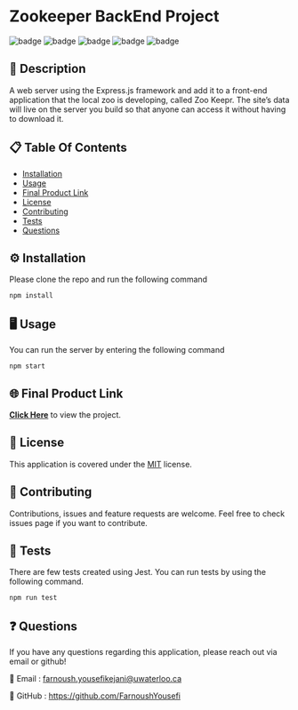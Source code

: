 
# Zookeeper BackEnd Project
![badge](https://img.shields.io/badge/licence-MIT-green) ![badge](https://img.shields.io/badge/-HTML-red) ![badge](https://img.shields.io/badge/-CSS-red) ![badge](https://img.shields.io/badge/-Javascript-red) ![badge](https://img.shields.io/badge/-Node.js-red) 

## 📜 Description
A web server using the Express.js framework and add it to a front-end application that the local zoo is developing, called Zoo Keepr. The site’s data will live on the server you build so that anyone can access it without having to download it.

## 📋 Table Of Contents

- [Installation](#%EF%B8%8F-installation)
- [Usage](#%EF%B8%8F-usage)
- [Final Product Link](#-final-product-link)
- [License](#-license)
- [Contributing](#-contributing)
- [Tests](#-tests)
- [Questions](#-questions)
  

## ⚙️ Installation

Please clone the repo and run the following command

```
npm install
```



## 🖥️ Usage

You can run the server by entering the following command

```
npm start
```

## 🌐 Final Product Link
[**Click Here**](https://secret-anchorage-53620.herokuapp.com/) to view the project.


## 📝 License

This application is covered under the [MIT](https://choosealicense.com/licenses/mit/) license.


## 🤝 Contributing

Contributions, issues and feature requests are welcome. Feel free to check issues page if you want to contribute.


## 🧪 Tests

There are few tests created using Jest. You can run tests by using the following command. 

```
npm run test
```



## ❓ Questions

If you have any questions regarding this application, please reach out via email or github!

📧 Email : farnoush.yousefikejani@uwaterloo.ca  

🤖 GitHub : https://github.com/FarnoushYousefi
